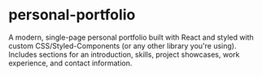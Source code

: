# personal-portfolio
A modern, single-page personal portfolio built with React and styled with custom CSS/Styled-Components (or any other library you're using). Includes sections for an introduction, skills, project showcases, work experience, and contact information.
